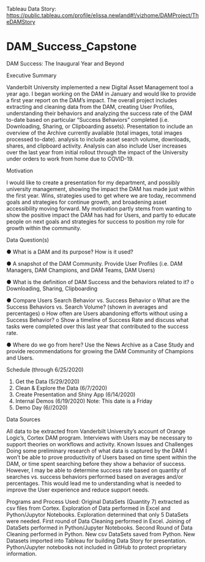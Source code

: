 Tableau Data Story: https://public.tableau.com/profile/elissa.newland#!/vizhome/DAMProject/TheDAMStory

# DAM_Success_Capstone
DAM Success: The Inaugural Year and Beyond

Executive Summary

Vanderbilt University implemented a new Digital Asset Management tool a year ago. I began working on the DAM in January and would like to provide a first year report on the DAM’s impact. The overall project includes extracting and cleaning data from the DAM, creating User Profiles, understanding their behaviors and analyzing the success rate of the DAM to-date based on particular “Success Behaviors” completed (i.e. Downloading, Sharing, or Clipboarding assets). Presentation to include an overview of the Archive currently available (total images, total images processed to-date). analysis to include asset search volume, downloads, shares, and clipboard activity. Analysis can also include User increases over the last year from initial rollout through the impact of the University under orders to work from home due to COVID-19.

Motivation

I would like to create a presentation for my department, and possibly university management, showing the impact the DAM has made just within the first year. Wins, strategies used to get where we are today, recommend goals and strategies for continue growth, and broadening asset accessibility moving forward. My motivation partly stems from wanting to show the positive impact the DAM has had for Users, and partly to educate people on next goals and strategies for success to position my role for growth within the community. 

Data Question(s)

●	What is a DAM and its purpose? How is it used?

●	A snapshot of  the DAM Community. Provide User Profiles (i.e. DAM Managers, DAM Champions, and DAM Teams, DAM Users)

●	What is the definition of DAM Success and the behaviors related to it?
  o	Downloading, Sharing, Clipboarding

●	Compare Users Search Behavior vs. Success Behavior
  o	What are the Success Behaviors vs. Search Volume? (shown in averages and percentages)
  o	How often are Users abandoning efforts without using a Success Behavior?
  o	Show a timeline of Success Rate and discuss what tasks were completed over this last year that contributed to the success rate.
  
●	Where do we go from here? Use the News Archive as a Case Study and provide recommendations for growing the DAM Community of Champions and Users.

Schedule (through 6/25/2020)

1.	Get the Data (5/29/2020)
2.	Clean & Explore the Data (6/7/2020)
3.	Create Presentation and Shiny App (6/14/2020)
4.	Internal Demos (6/19/2020) Note: This date is a Friday
5.	Demo Day (6//2020)

Data Sources

All data to be extracted from Vanderbilt University’s account of Orange Logic’s, Cortex DAM program. Interviews with Users may be necessary to support theories on workflows and activity.
Known Issues and Challenges
Doing some preliminary research of what data is captured by the DAM I won’t be able to prove productivity of Users based on time spent within the DAM, or time spent searching before they show a behavior of success. However, I may be able to determine success rate based on quantity of searches vs. success behaviors performed based on averages and/or percentages. This would lead me to understanding what is needed to improve the User experience and reduce support needs.


Programs and Process Used:
Original DataSets (Quantity 7) extracted as csv files from Cortex.
Exploration of Data performed in Excel and Python/Jupytor Notebooks.
Exploration determined that only 5 DataSets were needed.
First round of Data Cleaning performed in Excel.
Joining of DataSets performed in Python/Jupyter Notebooks.
Second Round of Data Cleaning performed in Python.
New csv DataSets saved from Python.
New Datasets imported into Tableau for building Data Story for presentation.
Python/Jupyter notebooks not included in GitHub to protect proprietary information.



